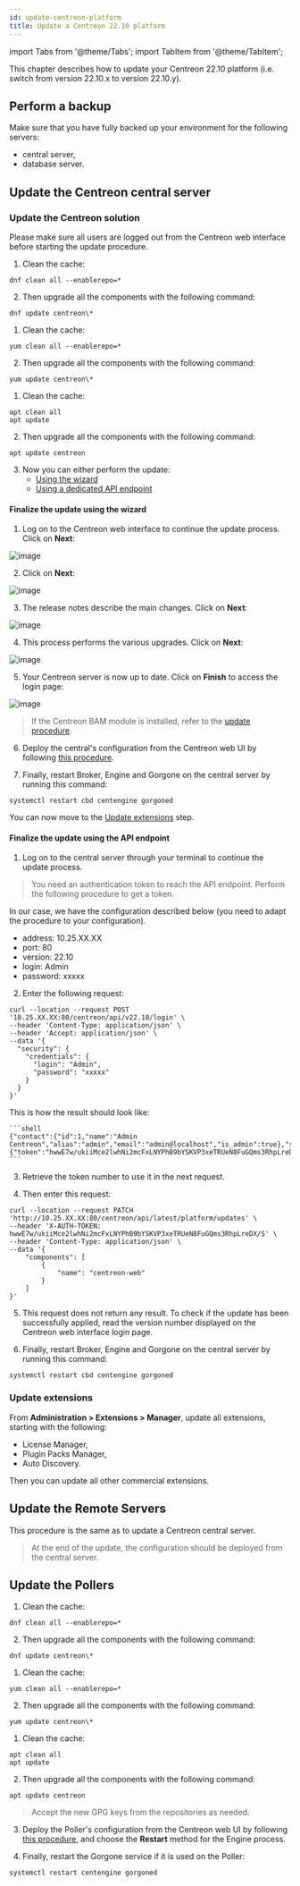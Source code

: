 ```yaml
---
id: update-centreon-platform
title: Update a Centreon 22.10 platform
---
```

import Tabs from '@theme/Tabs';
import TabItem from '@theme/TabItem';

This chapter describes how to update your Centreon 22.10 platform (i.e. switch from version 22.10.x to version 22.10.y).

## Perform a backup

Make sure that you have fully backed up your environment for the following
servers:

- central server,
- database server.

## Update the Centreon central server

### Update the Centreon solution

Please make sure all users are logged out from the Centreon web interface before starting the update procedure.

<Tabs groupId="sync">
<TabItem value="Alma / RHEL / Oracle Linux 8" label="Alma / RHEL / Oracle Linux 8">

1. Clean the cache:

  ```shell
  dnf clean all --enablerepo=*
  ```

2. Then upgrade all the components with the following command:

  ```shell
 dnf update centreon\*
  ```

</TabItem>
<TabItem value="Centos 7" label="Centos 7">

1. Clean the cache:

  ```shell
  yum clean all --enablerepo=*
  ```

2. Then upgrade all the components with the following command:

  ```shell
  yum update centreon\*
  ```

</TabItem>
<TabItem value="Debian 11" label="Debian 11">

1. Clean the cache:

  ```shell
  apt clean all
  apt update
  ```

2. Then upgrade all the components with the following command:

  ```shell
  apt update centreon
  ```

</TabItem>
</Tabs>

3. Now you can either perform the update:
   - [Using the wizard](#finalize-the-update-using-the-wizard)
   - [Using a dedicated API endpoint](#finalize-the-update-using-the-api-endpoint)

#### Finalize the update using the wizard

1. Log on to the Centreon web interface to continue the update process. Click on **Next**:

  ![image](../assets/upgrade/web_update_1.png)

2. Click on **Next**:

  ![image](../assets/upgrade/web_update_2.png)

3. The release notes describe the main changes. Click on **Next**:

  ![image](../assets/upgrade/web_update_3.png)

4. This process performs the various upgrades. Click on **Next**:

  ![image](../assets/upgrade/web_update_4.png)

5. Your Centreon server is now up to date. Click on **Finish** to access the login
page:

  ![image](../assets/upgrade/web_update_5.png)

  > If the Centreon BAM module is installed, refer to the [update procedure](../service-mapping/update.md).

6. Deploy the central's configuration from the Centreon web UI by following [this
procedure](../monitoring/monitoring-servers/deploying-a-configuration.md).

7. Finally, restart Broker, Engine and Gorgone on the central server by running
this command:

  ```shell
  systemctl restart cbd centengine gorgoned
  ```

You can now move to the [Update extensions](#update-extensions) step.

#### Finalize the update using the API endpoint

1. Log on to the central server through your terminal to continue the update process.

  > You need an authentication token to reach the API endpoint. Perform the following procedure to get a token.

  In our case, we have the configuration described below (you need to adapt the procedure to your configuration).
   - address: 10.25.XX.XX
   -  port: 80
   -  version: 22.10
   -  login: Admin
   -  password: xxxxx

2. Enter the following request:

  ```shell
  curl --location --request POST '10.25.XX.XX:80/centreon/api/v22.10/login' \
  --header 'Content-Type: application/json' \
  --header 'Accept: application/json' \
  --data '{
    "security": {
      "credentials": {
        "login": "Admin",
        "password": "xxxxx"
      }
    }
  }'
  ```

  This is how the result should look like:

    ```shell
    {"contact":{"id":1,"name":"Admin Centreon","alias":"admin","email":"admin@localhost","is_admin":true},"security":{"token":"hwwE7w/ukiiMce2lwhNi2mcFxLNYPhB9bYSKVP3xeTRUeN8FuGQms3RhpLreDX/S"}}
    ```

3. Retrieve the token number to use it in the next request.

4. Then enter this request:

  ```shell
  curl --location --request PATCH 'http://10.25.XX.XX:80/centreon/api/latest/platform/updates' \
  --header 'X-AUTH-TOKEN: hwwE7w/ukiiMce2lwhNi2mcFxLNYPhB9bYSKVP3xeTRUeN8FuGQms3RhpLreDX/S' \
  --header 'Content-Type: application/json' \
  --data '{
      "components": [
          {
              "name": "centreon-web"
          }
      ]
  }'
  ```

5. This request does not return any result. To check if the update has been successfully applied, read the version number displayed on the Centreon web interface login page.

6. Finally, restart Broker, Engine and Gorgone on the central server by running
this command:

  ```shell
  systemctl restart cbd centengine gorgoned
  ```

### Update extensions

From **Administration > Extensions > Manager**, update all extensions, starting
with the following:

- License Manager,
- Plugin Packs Manager,
- Auto Discovery.

Then you can update all other commercial extensions.

## Update the Remote Servers

This procedure is the same as to update a Centreon central server.

> At the end of the update, the configuration should be deployed from the central
> server.

## Update the Pollers

<Tabs groupId="sync">
<TabItem value="Alma / RHEL / Oracle Linux 8" label="Alma / RHEL / Oracle Linux 8">

1. Clean the cache:

  ```shell
  dnf clean all --enablerepo=*
  ```

2. Then upgrade all the components with the following command:

  ```shell
 dnf update centreon\*
  ```

</TabItem>
<TabItem value="Centos 7" label="Centos 7">

1. Clean the cache:

  ```shell
  yum clean all --enablerepo=*
  ```

2. Then upgrade all the components with the following command:

  ```shell
  yum update centreon\*
  ```

</TabItem>
<TabItem value="Debian 11" label="Debian 11">

1. Clean the cache:

  ```shell
  apt clean all
  apt update
  ```

2. Then upgrade all the components with the following command:

  ```shell
  apt update centreon
  ```

</TabItem>
</Tabs>


  > Accept the new GPG keys from the repositories as needed.

3. Deploy the Poller's configuration from the Centreon web UI by following [this
procedure](../monitoring/monitoring-servers/deploying-a-configuration.md),
and choose the **Restart** method for the Engine process.

4. Finally, restart the Gorgone service if it is used on the Poller:

  ```shell
  systemctl restart centengine gorgoned
  ```
